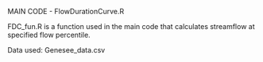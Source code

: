 MAIN CODE - FlowDurationCurve.R

FDC_fun.R is a function used in the main code that calculates streamflow at specified flow percentile.

Data used: Genesee_data.csv
